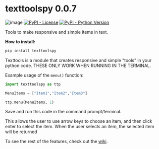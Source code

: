 # texttoolspy 0.0.7

![image](https://d25lcipzij17d.cloudfront.net/badge.svg?id=py&r=r&ts=1683906897&type=6e&v=0.0.7&x2=0)
[![PyPI - License](https://img.shields.io/pypi/l/texttoolspy)](https://pypi.org/project/texttoolspy/)
[![PyPI - Python Version](https://img.shields.io/pypi/pyversions/texttoolspy)](https://pypi.org/project/texttoolspy/)


Tools to make responsive and simple items in text.

**How to install:**
```bash
pip install texttoolspy
```

Texttools is a module that creates responsive and simple "tools" in your python code. THESE ONLY WORK WHEN RUNNING IN THE TERMINAL. 

Example usage of the `menu()` function:
```python
import texttoolspy as ttp

MenuItems = ["Item1","Item2","Item3"]

ttp.menu(MenuItems, 1)
```
Save and run this code in the command prompt/terminal. 

This allows the user to use arrow keys to choose an item, and then click enter to select the item. When the user selects an item, the selected item will be returned

To see the rest of the features, check out the [wiki](https://github.com/MilesWK/texttoolspy/wiki).
